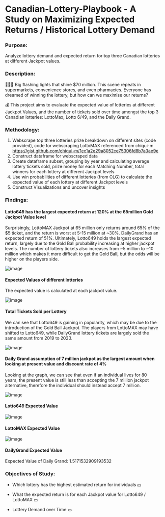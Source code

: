 # Canadian-Lottery-Playbook - A Study on Maximizing Expected Returns / Historical Lottery Demand
### Purpose: 
Analyze lottery demand and expected return for top three Canadian lotteries at different Jackpot values.

### Description:

🚨🚨🚨 Big flashing lights that shine $70 million. This scene repeats in supermarkets, convenience stores, and even pharmacies. Everyone has dreamed of winning the lottery, but how can we maximise our returns?

💰 This project aims to evaluate the expected value of lotteries at different Jackpot Values, and the number of tickets sold over time amongst the top 3 Canadian lotteries: LottoMax, Lotto 6/49, and the Daily Grand.

### Methodology:
1. Webscrape top three lotteries prize breakdown on different sites (code provided), code for webscraping LottoMAX referenced from chiqui-m https://gist.github.com/chiqui-m/1ec1a2e29a8052ce75306fd8b7a3ae9e
2. Construct dataframe for webscraped data
3. Create dataframe subset, grouping by year and calculating average lottery tickets sold, prize money for each Matching Number, total winners for each lottery at different Jackpot levels
5. Use win probabilities of different lotteries (from OLG) to calculate the expected value of each lottery at different Jackpot levels
6. Construct Visualizations and uncover insights

### Findings:
#### Lotto649 has the largest expected return at 120% at the 65million Gold Jackpot Value level
Surprisingly, LottoMAX Jackpot at 65 million only returns around 65% of the $5 ticket, and the return is worst at 5-15 million at ~30%. DailyGrand has an expected return of 51%. Ultimately, Lotto649 holds the largest expected return, largely due to the Gold Ball probability increasing at higher jackpot levels. The number of lottery tickets also increases from ~5 million to ~10 million which makes it more difficult to get the Gold Ball, but the odds will be higher on the players side.

![image](https://github.com/keithchhh/Canadian-Lottery-Economics/assets/145700071/3c1e2d2d-229c-4ebf-8805-4f7c725c918c)


#### Expected Values of different lotteries
The expected value is calculated at each jackpot value.

![image](https://github.com/keithchhh/Canadian-Lottery-Economics/assets/145700071/8479174e-8702-4122-b258-314cf3cad5a9)

#### Total Tickets Sold per Lottery
We can see that Lotto649 is gaining in popularity, which may be due to the introduction of the Gold Ball Jackpot. The players from LottoMAX may have shifted to Lotto649, while DailyGrand lottery tickets are largely sold the same amount from 2019 to 2023.

![image](https://github.com/keithchhh/Canadian-Lottery-Economics/assets/145700071/3d224bae-18cf-4408-a3da-cdd832478855)

#### Daily Grand assumption of 7 million jackpot as the largest amount when looking at present value and discount rate of 4%
Looking at the graph, we can see that even if an individual lives for 80 years, the present value is still less than accepting the 7 million jackpot alternative, therefore the individual should instead accept 7 million.

![image](https://github.com/keithchhh/Canadian-Lottery-Economics/assets/145700071/a0fe7727-ef04-48bc-8dc1-1c9dc2ea2aba)

#### Lotto649 Expected Value
![image](https://github.com/keithchhh/Canadian-Lottery-Economics/assets/145700071/9e1ee422-2858-4e5e-8d63-68965d52824d)

#### LottoMAX Expected Value
![image](https://github.com/keithchhh/Canadian-Lottery-Economics/assets/145700071/50b023e2-d844-4c68-8abf-dece2fae46b2)

#### DailyGrand Expected Value
Expected Value of Daily Grand: 1.5171532909193532

### Objectives of Study:

- Which lottery has the highest estimated return for individuals 💴 

- What the expected return is for each Jackpot value for Lotto649 / LottoMAX 💵

- Lottery Demand over Time 💷 

